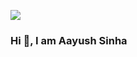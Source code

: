 ![](https://media-exp1.licdn.com/dms/image/C5616AQFUXvvgEPWjCg/profile-displaybackgroundimage-shrink_350_1400/0/1517464886072?e=1612396800&v=beta&t=HqdNZaglCwQpHMULWe3GOlckO96AhXrnfFjkRBfLwfk)

### Hi 👋, I am Aayush Sinha

<!--
**aayusharyan/aayusharyan** is a ✨ _special_ ✨ repository because its `README.md` (this file) appears on your GitHub profile.

Here are some ideas to get you started:

- 🔭 I’m currently working on ...
- 🌱 I’m currently learning ...
- 👯 I’m looking to collaborate on ...
- 🤔 I’m looking for help with ...
- 💬 Ask me about ...
- 📫 How to reach me: ...
- 😄 Pronouns: ...
- ⚡ Fun fact: ...
-->
